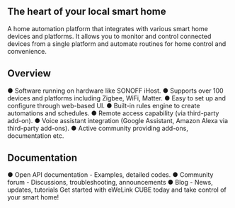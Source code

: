## The heart of your local smart home
A home automation platform that integrates with various smart home devices and platforms. It allows you to monitor and control connected devices from a single platform and automate routines for home control and convenience.
## Overview
● Software running on hardware like SONOFF iHost.
● Supports over 100 devices and platforms including Zigbee, WiFi, Matter.
● Easy to set up and configure through web-based UI.
● Built-in rules engine to create automations and schedules.
● Remote access capability (via third-party add-on).
● Voice assistant integration (Google Assistant, Amazon Alexa via third-party add-ons).
● Active community providing add-ons, documentation etc.
## Documentation
● Open API documentation - Examples, detailed codes.
● Community forum - Discussions, troubleshooting, announcements
● Blog - News, updates, tutorials
Get started with eWeLink CUBE today and take control of your smart home!
